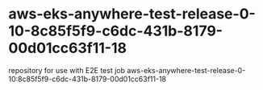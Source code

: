 # aws-eks-anywhere-test-release-0-10-8c85f5f9-c6dc-431b-8179-00d01cc63f11-18
repository for use with E2E test job aws-eks-anywhere-test-release-0-10:8c85f5f9-c6dc-431b-8179-00d01cc63f11-18
